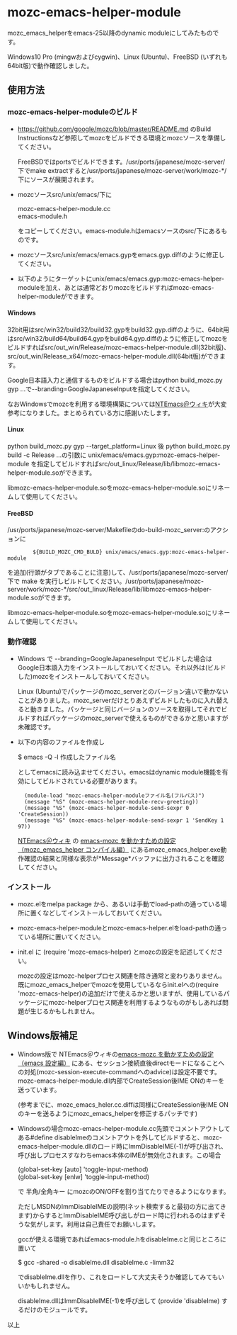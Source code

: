 # mozc-emacs-helper-module

mozc\_emacs\_helperをemacs-25以降のdynamic moduleにしてみたものです。

Windows10 Pro (mingwおよびcygwin)、Linux (Ubuntu)、FreeBSD (いずれも64bit版)で動作確認しました。

## 使用方法

### mozc-emacs-helper-moduleのビルド

* https://github.com/google/mozc/blob/master/README.md のBuild Instructionsなど参照してmozcをビルドできる環境とmozcソースを準備してください。

  FreeBSDではportsでビルドできます。/usr/ports/japanese/mozc-server/下でmake extractすると/usr/ports/japanese/mozc-server/work/mozc-*/下にソースが展開されます。

* mozcソースsrc/unix/emacs/下に

    mozc-emacs-helper-module.cc  
    emacs-module.h  

  をコピーしてください。emacs-module.hはemacsソースのsrc/下にあるものです。


* mozcソースsrc/unix/emacs/emacs.gypをemacs.gyp.diffのように修正してください。

* 以下のようにターゲットにunix/emacs/emacs.gyp:mozc-emacs-helper-moduleを加え、あとは通常どおりmozcをビルドすればmozc-emacs-helper-moduleができます。

#### Windows

32bit用はsrc/win32/build32/build32.gypをbuild32.gyp.diffのように、64bit用はsrc/win32/build64/build64.gypをbuild64.gyp.diffのように修正してmozcをビルドすればsrc/out\_win/Release/mozc-emacs-helper-module.dll(32bit版)、src/out\_win/Release_x64/mozc-emacs-helper-module.dll(64bit版)ができます。

Google日本語入力と通信するものをビルドする場合はpython build\_mozc.py gyp ...で--branding=GoogleJapaneseInputを指定してください。

なおWindowsでmozcを利用する環境構築については[NTEmacs＠ウィキ](https://www49.atwiki.jp/ntemacs/)が大変参考になりました。まとめられている方に感謝いたします。

#### Linux

python build\_mozc.py gyp --target_platform=Linux 後
python build\_mozc.py build -c Release ...の引数に unix/emacs/emacs.gyp:mozc-emacs-helper-module を指定してビルドすればsrc/out\_linux/Release/lib/libmozc-emacs-helper-module.soができます。

libmozc-emacs-helper-module.soをmozc-emacs-helper-module.soにリネームして使用してください。

#### FreeBSD

/usr/ports/japanese/mozc-server/Makefileのdo-build-mozc\_server:のアクションに

        	${BUILD_MOZC_CMD_BULD} unix/emacs/emacs.gyp:mozc-emacs-helper-module

を追加(行頭がタブであることに注意)して、/usr/ports/japanese/mozc-server/下で make を実行しビルドしてください。/usr/ports/japanese/mozc-server/work/mozc-*/src/out\_linux/Release/lib/libmozc-emacs-helper-module.soができます。

libmozc-emacs-helper-module.soをmozc-emacs-helper-module.soにリネームして使用してください。

### 動作確認

* Windows で --branding=GoogleJapaneseInput でビルドした場合はGoogle日本語入力をインストールしておいてください。それ以外は(ビルドした)mozcをインストールしておいてください。

  Linux (Ubuntu)でパッケージのmozc\_serverとのバージョン違いで動かないことがありました。mozc\_serverだけとりあえずビルドしたものに入れ替えると動きました。パッケージと同じバージョンのソースを取得してそれでビルドすればパッケージのmozc\_serverで使えるものができるかと思いますが未確認です。

* 以下の内容のファイルを作成し

    $ emacs -Q -l 作成したファイル名

    としてemacsに読み込ませてください。emacsはdynamic module機能を有効にしてビルドされている必要があります。


        (module-load "mozc-emacs-helper-moduleファイル名(フルパス)")
        (message "%S" (mozc-emacs-helper-module-recv-greeting))
        (message "%S" (mozc-emacs-helper-module-send-sexpr 0 'CreateSession))
        (message "%S" (mozc-emacs-helper-module-send-sexpr 1 'SendKey 1 97))

  [NTEmacs＠ウィキ](https://www49.atwiki.jp/ntemacs/) の [emacs-mozc を動かすための設定（mozc\_emacs\_helper コンパイル編）](https://www49.atwiki.jp/ntemacs/pages/50.html) にあるmozc\_emacs\_helper.exe動作確認の結果と同様な表示が\*Message\*バッファに出力されることを確認してください。

### インストール

* mozc.elをmelpa package から、あるいは手動でload-pathの通っている場所に置くなどしてインストールしておいてください。

* mozc-emacs-helper-moduleとmozc-emacs-helper.elをload-pathの通っている場所に置いてください。

* init.el に (require 'mozc-emacs-helper) とmozcの設定を記述してください。

  mozcの設定はmozc-helperプロセス関連を除き通常と変わりありません。
  既にmozc\_emacs\_helperでmozcを使用しているならinit.elへの(require 'mozc-emacs-helper)の追加だけで使えるかと思いますが、使用しているパッケージにmozc-helperプロセス関連を利用するようなものがもしあれば問題が生じるかもしれません。

## Windows版補足

* Windows版で NTEmacs＠ウィキの[emacs-mozc を動かすための設定（emacs 設定編）](https://www49.atwiki.jp/ntemacs/pages/48.html) にある、セッション接続直後directモードになることへの対処(mozc-session-execute-commandへのadvice)は設定不要です。
mozc-emacs-helper-module.dll内部でCreateSession後IME ONのキーを送っています。

  (参考までに、mozc\_emacs\_heler.cc.diffは同様にCreateSession後IME ONのキーを送るようにmozc\_emacs\_helperを修正するパッチです)


* Windowsの場合mozc-emacs-helper-module.cc先頭でコメントアウトしてある#define disableImeのコメントアウトを外してビルドすると、mozc-emacs-helper-module.dllのロード時にImmDisableIME(-1)が呼び出され、呼び出しプロセスすなわちemacs本体のIMEが無効化されます。この場合

    (global-set-key [auto] 'toggle-input-method)  
    (global-set-key [enlw] 'toggle-input-method)

  で 半角/全角キー にmozcのON/OFFを割り当てたりできるようになります。

  ただしMSDNのImmDisableIMEの説明(ネット検索すると最初の方に出てきます)からするとImmDisableIME呼び出しがロード時に行われるのはまずそうな気がします。利用は自己責任でお願いします。

  gccが使える環境であればemacs-module.hをdisableIme.cと同じところに置いて

    $ gcc -shared -o disableIme.dll disableIme.c -limm32

  でdisableIme.dllを作り、これをロードして大丈夫そうか確認してみてもいいかもしれません。

  disableIme.dllはImmDisableIME(-1)を呼び出して (provide 'disableIme) するだけのモジュールです。

以上
